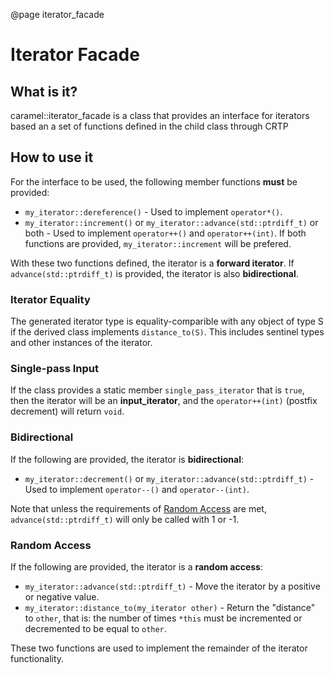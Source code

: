 @page iterator_facade

# Iterator Facade

## What is it?

caramel::iterator_facade is a class that provides an interface for iterators based an a set of functions defined in the child
class through CRTP

## How to use it

For the interface to be used, the following member functions **must** be provided:

* `my_iterator::dereference()` - Used to implement `operator*()`.
* `my_iterator::increment()` or `my_iterator::advance(std::ptrdiff_t)` or both - Used to implement `operator++()` and
  `operator++(int)`. If both functions are provided, `my_iterator::increment` will be prefered.

With these two functions defined, the iterator is a **forward iterator**. If `advance(std::ptrdiff_t)` is provided, the
iterator is also **bidirectional**.

### Iterator Equality

The generated iterator type is equality-comparible with any object of type S if the derived class implements 
`distance_to(S)`. This includes sentinel types and other instances of the iterator.

### Single-pass Input

If the class provides a static member `single_pass_iterator` that is `true`, then the iterator will be an 
**input_iterator**, and the `operator++(int)` (postfix decrement) will return `void`.

### Bidirectional

If the following are provided, the iterator is **bidirectional**:

- `my_iterator::decrement()` or `my_iterator::advance(std::ptrdiff_t)` - Used to implement `operator--()` and
  `operator--(int)`.


Note that unless the requirements of [Random Access](#Random-Access) are met, `advance(std::ptrdiff_t)` will only be called with 1 or -1.
  
### Random Access

If the following are provided, the iterator is a **random access**:

- `my_iterator::advance(std::ptrdiff_t)` - Move the iterator by a positive or negative value.
- `my_iterator::distance_to(my_iterator other)` - Return the "distance" to `other`, that is: the number of times
  `*this` must be incremented or decremented to be equal to `other`.
  
These two functions are used to implement the remainder of the iterator functionality.

